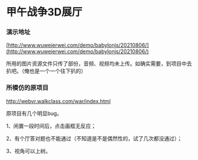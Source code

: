 # 甲午战争3D展厅

### 演示地址
[http://www.wuweierwei.com/demo/babylonjs/20210806/](http://www.wuweierwei.com/demo/babylonjs/20210806/)

所用的图片资源文件只传了部份，音频、视频均未上传。如确实需要，到项目中去扒吧。（俺也是一个一个往下扒的）

### 所模仿的原项目

http://webvr.walkclass.com/war/index.html

原项目有几个明显bug。

1、闲置一段时间后，点击画框无反应；

2、有个厅答对题也不能通过（不知道是不是偶然性的，试了几次都没通过）；

3、视角可以上树。
